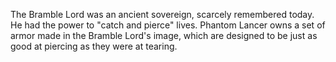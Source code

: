 The Bramble Lord was an ancient sovereign, scarcely remembered today. He had the power to "catch and pierce" lives.  Phantom Lancer owns a set of armor made in the Bramble Lord's image, which are designed to be just as good at piercing as they were at tearing.
